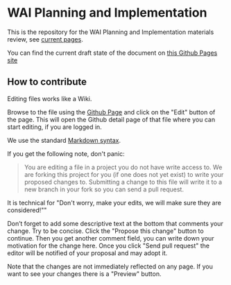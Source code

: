 # WAI Planning and Implementation

This is the repository for the WAI Planning and Implementation materials review, see [current pages][LivePage].

You can find the current draft state of the document on [this Github Pages site][GHPage]

## How to contribute

Editing files works like a Wiki.

Browse to the file using the [Github Page][GHPage] and click on the "Edit" button of the page. This will open the Github detail page of that file where you can start editing, if you are logged in.

We use the standard [Markdown syntax][MarkdownSyntax].

If you get the following note, don't panic:

> You are editing a file in a project you do not have write access to. We are forking this project for you (if one does not yet exist) to write your proposed changes to. Submitting a change to this file will write it to a new branch in your fork so you can send a pull request.

It is technical for "Don't worry, make your edits, we will make sure they are considered!""

Don’t forget to add some descriptive text at the bottom that comments your change. Try to be concise. Click the "Propose this change" button to continue. Then you get another comment field, you can write down your motivation for the change here. Once you click "Send pull request" the editor will be notified of your proposal and may adopt it.

Note that the changes are not immediately reflected on any page. If you want to see your changes there is a "Preview" button.

[LivePage]:http://www.w3.org/WAI/managing.html
[GHPage]:https://github.com/w3c/wai-planning-and-implementation
[MarkdownSyntax]:http://daringfireball.net/projects/markdown/syntax